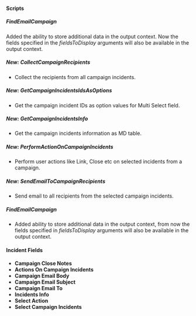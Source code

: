 
#### Scripts
##### FindEmailCampaign
Added the ability to store additional data in the output context. Now the fields specified in the *fieldsToDisplay* arguments will also be available in the output context.

##### New: CollectCampaignRecipients
- Collect the recipients from all campaign incidents.

##### New: GetCampaignIncidentsIdsAsOptions
- Get the campaign incident IDs as option values for Multi Select field.

##### New: GetCampaignIncidentsInfo
- Get the campaign incidents information as MD table.

##### New: PerformActionOnCampaignIncidents
- Perform user actions like Link, Close etc on selected incidents from a campaign.

##### New: SendEmailToCampaignRecipients
- Send email to all recipients from the selected campaign incidents.

##### FindEmailCampaign
- Added ability to store additional data in the output context, from now the fields specified in *fieldsToDisplay* arguments will also be available in the output context.

#### Incident Fields
- **Campaign Close Notes**
- **Actions On Campaign Incidents**
- **Campaign Email Body**
- **Campaign Email Subject**
- **Campaign Email To**
- **Incidents Info**
- **Select Action**
- **Select Campaign Incidents**

